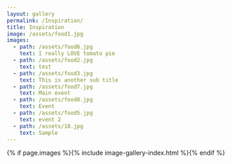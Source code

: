 ```yaml
---
layout: gallery
permalink: /Inspiration/
title: Inspiration
image: /assets/food1.jpg
images:
  - path: /assets/food6.jpg
    text: I really LOVE tomato pie
  - path: /assets/food2.jpg
    text: test
  - path: /assets/food3.jpg
    text: This is another sub title
  - path: /assets/food7.jpg
    text: Main event
  - path: /assets/food8.jpg
    text: Event
  - path: /assets/food5.jpg
    text: event 2
  - path: /assets/18.jpg
    text: Sample
---
```

{% if page.images %}{% include image-gallery-index.html %}{% endif %}

<!-- {% include gallery-content.html %} -->




